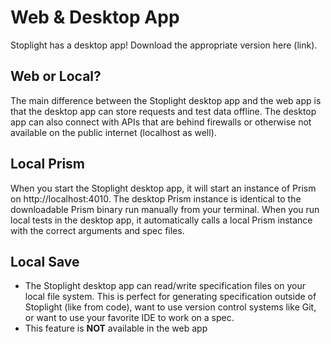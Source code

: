 # Web & Desktop App

Stoplight has a desktop app! Download the appropriate version here (link).

## Web or Local?
The main difference between the Stoplight desktop app and the web app is that the desktop app can store requests and test data offline. The desktop app can also connect with APIs that are behind firewalls or otherwise not available on the public internet (localhost as well).

## Local Prism
When you start the Stoplight desktop app, it will start an instance of Prism on http://localhost:4010. The desktop Prism instance is identical to the downloadable Prism binary run manually from your terminal. When you run local tests in the desktop app, it automatically calls a local Prism instance with the correct arguments and spec files.

## Local Save
* The Stoplight desktop app can read/write specification files on your local file system. This is perfect for generating specification outside of Stoplight (like from code), want to use version control systems like Git, or want to use your favorite IDE to work on a spec. 
* This feature is **NOT** available in the web app 


